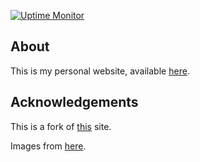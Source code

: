 [![Uptime Monitor](https://github.com/JustinBird/justinbird.xyz/actions/workflows/uptime-monitor.yml/badge.svg)](https://github.com/JustinBird/justinbird.xyz/actions/workflows/uptime-monitor.yml)

## About

This is my personal website, available [here](https://justinbird.xyz).

## Acknowledgements

This is a fork of [this](https://github.com/KeenRivals/bestmotherfucking.website) site.

Images from [here](https://www.fromoldbooks.org/).